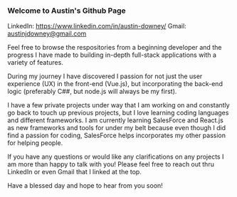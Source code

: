 ### Welcome to Austin's Github Page

LinkedIn: https://www.linkedin.com/in/austin-downey/
Gmail: austinjdowney@gmail.com

Feel free to browse the respositories from a beginning developer and the progress I have made to building 
in-depth full-stack applications with a variety of features.

During my journey I have discovered I passion for not just the user experience (UX) in the front-end (Vue.js), 
but incorporating the back-end logic (preferably C##, but node.js will always be my first).

I have a few private projects under way that I am working on and constantly go back to touch up previous projects,
but I love learning coding languages and different frameworks. I am currently learning SalesForce and React.js as new 
frameworks and tools for under my belt because even though I did find a passion for coding, SalesForce helps incorporates
my other passion for helping people.

If you have any questions or would like any clarifications on any projects I am more than happy to talk with you!
Please feel free to reach out thru LinkedIn or even Gmail that I linked at the top.


Have a blessed day and hope to hear from you soon!
